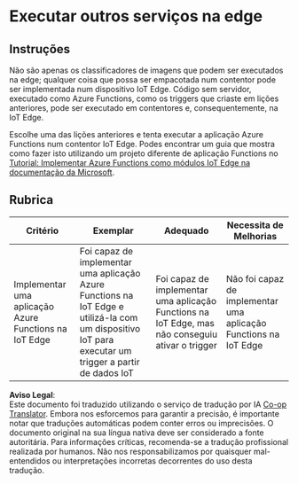 <!--
CO_OP_TRANSLATOR_METADATA:
{
  "original_hash": "cc7ad255517f5f618f9c8899e6ff6783",
  "translation_date": "2025-08-25T21:07:50+00:00",
  "source_file": "4-manufacturing/lessons/3-run-fruit-detector-edge/assignment.md",
  "language_code": "pt"
}
-->
# Executar outros serviços na edge

## Instruções

Não são apenas os classificadores de imagens que podem ser executados na edge; qualquer coisa que possa ser empacotada num contentor pode ser implementada num dispositivo IoT Edge. Código sem servidor, executado como Azure Functions, como os triggers que criaste em lições anteriores, pode ser executado em contentores e, consequentemente, na IoT Edge.

Escolhe uma das lições anteriores e tenta executar a aplicação Azure Functions num contentor IoT Edge. Podes encontrar um guia que mostra como fazer isto utilizando um projeto diferente de aplicação Functions no [Tutorial: Implementar Azure Functions como módulos IoT Edge na documentação da Microsoft](https://docs.microsoft.com/azure/iot-edge/tutorial-deploy-function?WT.mc_id=academic-17441-jabenn&view=iotedge-2020-11).

## Rubrica

| Critério | Exemplar | Adequado | Necessita de Melhorias |
| -------- | --------- | -------- | ---------------------- |
| Implementar uma aplicação Azure Functions na IoT Edge | Foi capaz de implementar uma aplicação Azure Functions na IoT Edge e utilizá-la com um dispositivo IoT para executar um trigger a partir de dados IoT | Foi capaz de implementar uma aplicação Functions na IoT Edge, mas não conseguiu ativar o trigger | Não foi capaz de implementar uma aplicação Functions na IoT Edge |

**Aviso Legal**:  
Este documento foi traduzido utilizando o serviço de tradução por IA [Co-op Translator](https://github.com/Azure/co-op-translator). Embora nos esforcemos para garantir a precisão, é importante notar que traduções automáticas podem conter erros ou imprecisões. O documento original na sua língua nativa deve ser considerado a fonte autoritária. Para informações críticas, recomenda-se a tradução profissional realizada por humanos. Não nos responsabilizamos por quaisquer mal-entendidos ou interpretações incorretas decorrentes do uso desta tradução.